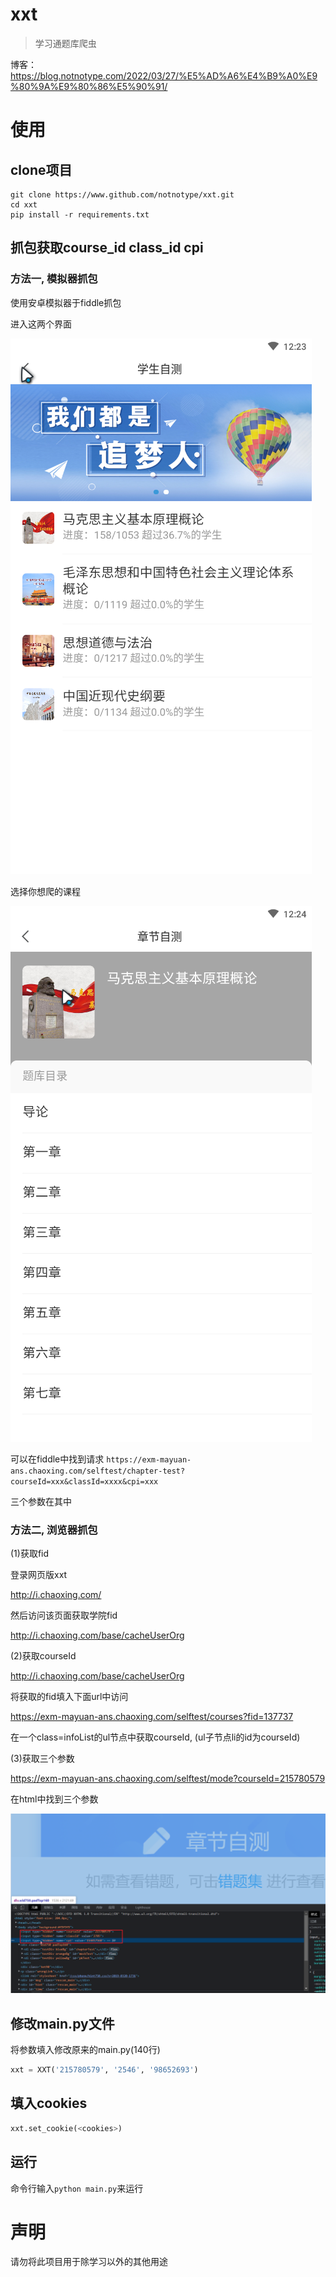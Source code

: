# xxt

> 学习通题库爬虫

博客：https://blog.notnotype.com/2022/03/27/%E5%AD%A6%E4%B9%A0%E9%80%9A%E9%80%86%E5%90%91/

# 使用

## clone项目

```shell
git clone https://www.github.com/notnotype/xxt.git
cd xxt
pip install -r requirements.txt
```

## 抓包获取course_id class_id cpi

### 方法一, 模拟器抓包

使用安卓模拟器于fiddle抓包

进入这两个界面

![1](imgs/1.png)

选择你想爬的课程

![2](imgs/2.png)

可以在fiddle中找到请求 `https://exm-mayuan-ans.chaoxing.com/selftest/chapter-test?courseId=xxx&classId=xxxx&cpi=xxx`

三个参数在其中

### 方法二, 浏览器抓包

(1)获取fid

登录网页版xxt

http://i.chaoxing.com/

然后访问该页面获取学院fid

http://i.chaoxing.com/base/cacheUserOrg

(2)获取courseId

http://i.chaoxing.com/base/cacheUserOrg

将获取的fid填入下面url中访问

https://exm-mayuan-ans.chaoxing.com/selftest/courses?fid=137737

在一个class=infoList的ul节点中获取courseId, (ul子节点li的id为courseId)

(3)获取三个参数

https://exm-mayuan-ans.chaoxing.com/selftest/mode?courseId=215780579

在html中找到三个参数

![3.png](imgs/3.png)

## 修改main.py文件

将参数填入修改原来的main.py(140行)

```python
xxt = XXT('215780579', '2546', '98652693')
```

## 填入cookies

```python
xxt.set_cookie(<cookies>)
```

## 运行

命令行输入`python main.py`来运行

# 声明

请勿将此项目用于除学习以外的其他用途
